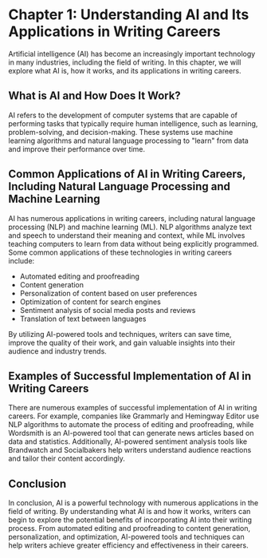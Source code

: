 Chapter 1: Understanding AI and Its Applications in Writing Careers
===================================================================

Artificial intelligence (AI) has become an increasingly important technology in many industries, including the field of writing. In this chapter, we will explore what AI is, how it works, and its applications in writing careers.

What is AI and How Does It Work?
--------------------------------

AI refers to the development of computer systems that are capable of performing tasks that typically require human intelligence, such as learning, problem-solving, and decision-making. These systems use machine learning algorithms and natural language processing to "learn" from data and improve their performance over time.

Common Applications of AI in Writing Careers, Including Natural Language Processing and Machine Learning
--------------------------------------------------------------------------------------------------------

AI has numerous applications in writing careers, including natural language processing (NLP) and machine learning (ML). NLP algorithms analyze text and speech to understand their meaning and context, while ML involves teaching computers to learn from data without being explicitly programmed. Some common applications of these technologies in writing careers include:

* Automated editing and proofreading
* Content generation
* Personalization of content based on user preferences
* Optimization of content for search engines
* Sentiment analysis of social media posts and reviews
* Translation of text between languages

By utilizing AI-powered tools and techniques, writers can save time, improve the quality of their work, and gain valuable insights into their audience and industry trends.

Examples of Successful Implementation of AI in Writing Careers
--------------------------------------------------------------

There are numerous examples of successful implementation of AI in writing careers. For example, companies like Grammarly and Hemingway Editor use NLP algorithms to automate the process of editing and proofreading, while Wordsmith is an AI-powered tool that can generate news articles based on data and statistics. Additionally, AI-powered sentiment analysis tools like Brandwatch and Socialbakers help writers understand audience reactions and tailor their content accordingly.

Conclusion
----------

In conclusion, AI is a powerful technology with numerous applications in the field of writing. By understanding what AI is and how it works, writers can begin to explore the potential benefits of incorporating AI into their writing process. From automated editing and proofreading to content generation, personalization, and optimization, AI-powered tools and techniques can help writers achieve greater efficiency and effectiveness in their careers.
